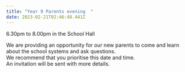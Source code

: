 ```yaml
---
title: "Year 9 Parents evening  "
date: 2023-02-21T02:46:48.441Z
---
```

6.30pm to 8.00pm in the School Hall  

We are providing an opportunity for our new parents to come and learn about the school systems and ask questions.  
We recommend that you prioritise this date and time.  
An invitation will be sent with more details.
